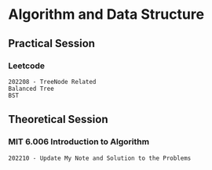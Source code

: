 # Algorithm and Data Structure
## Practical Session 
### Leetcode
```
202208 - TreeNode Related
Balanced Tree
BST
```
## Theoretical Session 
### MIT 6.006 Introduction to Algorithm
```
202210 - Update My Note and Solution to the Problems
```

